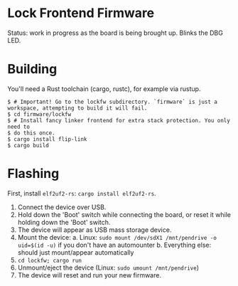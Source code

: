 Lock Frontend Firmware
===

Status: work in progress as the board is being brought up. Blinks the DBG LED.

Building
===

You'll need a Rust toolchain (cargo, rustc), for example via rustup.

```
$ # Important! Go to the lockfw subdirectory. `firmware` is just a workspace, attempting to build it will fail.
$ cd firmware/lockfw
$ # Install fancy linker frontend for extra stack protection. You only need to
$ do this once.
$ cargo install flip-link
$ cargo build
```

Flashing
===

First, install `elf2uf2-rs`: `cargo install elf2uf2-rs`.

1. Connect the device over USB.
2. Hold down the 'Boot' switch while connecting the board, or reset it while holding down the 'Boot' switch.
3. The device will appear as USB mass storage device.
4. Mount the device:
  a. Linux: `sudo mount /dev/sdX1 /mnt/pendrive -o uid=$(id -u)` if you don't have an automounter
  b. Everything else: should just mount/appear automatically
5. `cd lockfw; cargo run`
6. Unmount/eject the device (Linux: `sudo umount /mnt/pendrive`)
7. The device will reset and run your new firmware.
